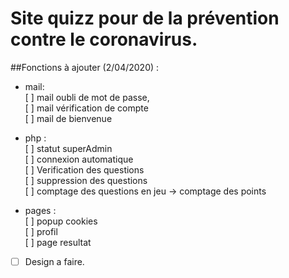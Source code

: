 # **Site quizz pour de la prévention contre le coronavirus.**

##Fonctions à ajouter (2/04/2020) :
- mail:  
[ ] mail oubli de mot de passe,  
[ ] mail vérification de compte  
[ ] mail de bienvenue  

- php :  
[ ] statut superAdmin  
[ ] connexion automatique  
[ ] Verification des questions   
[ ] suppression des questions  
[ ] comptage des questions en jeu -> comptage des points  

- pages :  
[ ] popup cookies  
[ ] profil  
[ ] page resultat  

- [ ] Design a faire.